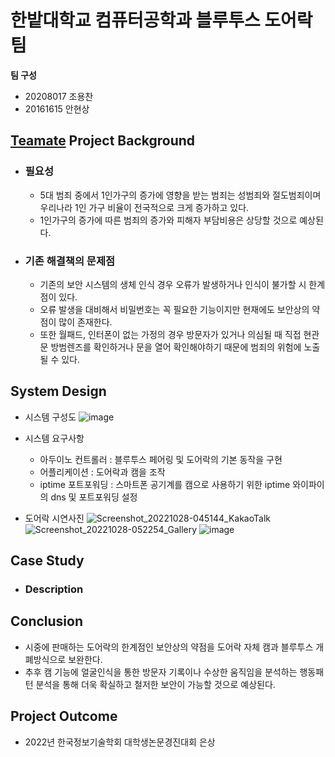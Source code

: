 # 한밭대학교 컴퓨터공학과 블루투스 도어락팀

**팀 구성**
- 20208017 조용찬
- 20161615 안현상

## <u>Teamate</u> Project Background
- ### 필요성
  - 5대 범죄 중에서 1인가구의 증가에 영향을 받는 범죄는 성범죄와 절도범죄이며 우리나라 1인 가구 비율이 전국적으로 크게 증가하고 있다.
  - 1인가구의 증가에 따른 범죄의 증가와 피해자 부담비용은 상당할 것으로 예상된다.
- ### 기존 해결책의 문제점
  - 기존의 보안 시스템의 생체 인식 경우 오류가 발생하거나 인식이 불가할 시 한계점이 있다.
  - 오류 발생을 대비해서 비밀번호는 꼭 필요한 기능이지만 현재에도 보안상의 약점이 많이 존재한다.
  - 또한 월패드, 인터폰이 없는 가정의 경우 방문자가 있거나 의심될 때 직접 현관문 방범렌즈를 확인하거나 문을 열어 확인해야하기 때문에 범죄의 위험에 노출될 수 있다.
  
## System Design
  - 시스템 구성도
 ![image](https://user-images.githubusercontent.com/94392092/206181008-220cea8d-080d-474a-b3cd-11bd0feae394.png)
 
  - 시스템 요구사항
    - 아두이노 컨트롤러 : 블루투스 페어링 및 도어락의 기본 동작을 구현
    - 어플리케이션 : 도어락과 캠을 조작
    - iptime 포트포워딩 : 스마트폰 공기계를 캠으로 사용하기 위한 iptime 와이파이의 dns 및 포트포워딩 설정

  - 도어락 시연사진
   ![Screenshot_20221028-045144_KakaoTalk](https://user-images.githubusercontent.com/94392092/206182400-56f2f4cc-619c-4a0f-a9dd-8db9f8a1f95b.jpg)
   ![Screenshot_20221028-052254_Gallery](https://user-images.githubusercontent.com/94392092/206182673-e5a6352d-52a3-41b3-9783-841c6af55fb8.jpg)
   ![image](https://user-images.githubusercontent.com/94392092/206182710-d54bc886-690e-4138-b51a-434353abde56.png)


## Case Study
  - ### Description
  
  
## Conclusion
  - 시중에 판매하는 도어락의 한계점인 보안상의 약점을 도어락 자체 캠과 블루투스 개폐방식으로 보완한다.
  - 추후 캠 기능에 얼굴인식을 통한 방문자 기록이나 수상한 움직임을 분석하는 행동패턴 분석을 통해 더욱 확실하고 철저한 보안이 가능할 것으로 예상된다.
  
## Project Outcome
- 2022년 한국정보기술학회 대학생논문경진대회 은상
